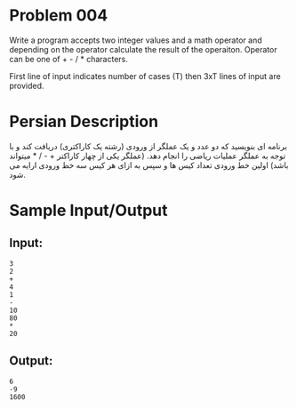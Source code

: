 
# Problem 004
Write a program accepts two integer values and a math operator
and depending on the operator calculate the result of the operaiton.
Operator can be one of + - / * characters.

First line of input indicates number of cases (T) then 3xT lines of input are provided.

# Persian Description
برنامه ای بنویسید که دو عدد و یک عملگر از ورودی (رشته یک کاراکتری) دریافت کند و با توجه به عملگر عملیات ریاضی را انجام دهد. (عملگر یکی از چهار کاراکتر + - / * میتواند باشد)
اولین خط ورودی تعداد کیس ها و سپس به ازای هر کیس سه خط ورودی ارایه می شود.

# Sample Input/Output

## Input:
```
3
2
+
4
1
-
10
80
*
20
```

## Output: 
```
6
-9
1600
```
